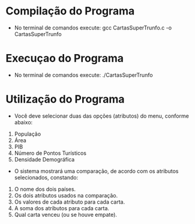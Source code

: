 # Compilação do Programa
- No terminal de comandos execute:
gcc CartasSuperTrunfo.c -o CartasSuperTrunfo

# Execuçao do Programa
- No terminal de comandos execute: 
./CartasSuperTrunfo

# Utilização do Programa
- Você deve selecionar duas das opções (atributos) do menu, conforme abaixo:
1. População
2. Área
3. PIB
4. Número de Pontos Turísticos
5. Densidade Demográfica
- O sistema mostrará uma comparação, de acordo com os atributos selecionados, constando:
1. O nome dos dois países.
2. Os dois atributos usados na comparação.
3. Os valores de cada atributo para cada carta.
4. A soma dos atributos para cada carta.
5. Qual carta venceu (ou se houve empate).
